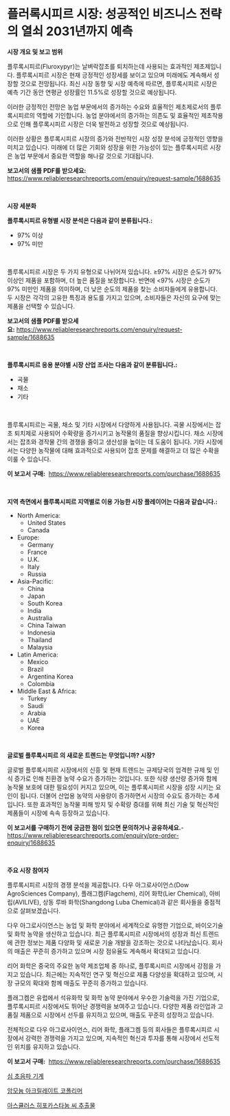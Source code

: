 <p><h1>플러록시피르 시장: 성공적인 비즈니스 전략의 열쇠 2031년까지 예측</h1></p><p><strong>시장 개요 및 보고 범위</strong></p>
<p><p>플루록시피르(Fluroxypyr)는 날벼락잡초를 퇴치하는데 사용되는 효과적인 제초제입니다. 플루록시피르 시장은 현재 긍정적인 성장세를 보이고 있으며 미래에도 계속해서 성장할 것으로 전망됩니다. 최신 시장 동향 및 시장 예측에 따르면, 플루록시피르 시장은 예측 기간 동안 연평균 성장률인 11.5%로 성장할 것으로 예상됩니다.</p><p>이러한 긍정적인 전망은 농업 부문에서의 증가하는 수요와 효율적인 제초제로서의 플루록시피르의 역할에 기인합니다. 농업 분야에서의 증가하는 의존도 및 효율적인 제초작용으로 인해 플루록시피르 시장은 더욱 발전하고 성장할 것으로 예상됩니다.</p><p>이러한 상황은 플루록시피르 시장의 증가와 전반적인 시장 성장 분석에 긍정적인 영향을 미치고 있습니다. 미래에 더 많은 기회와 성장을 위한 가능성이 있는 플루록시피르 시장은 농업 부문에서 중요한 역할을 해나갈 것으로 기대됩니다.</p></p>
<p><strong>보고서의 샘플 PDF를 받으세요:</strong> <a href="https://www.reliableresearchreports.com/enquiry/request-sample/1688635">https://www.reliableresearchreports.com/enquiry/request-sample/1688635</a></p>
<p>&nbsp;</p>
<p><strong>시장 세분화</strong></p>
<p><strong>플루록시피르 유형별 시장 분석은 다음과 같이 분류됩니다.:</strong></p>
<p><ul><li>97% 이상</li><li>97% 미만</li></ul></p>
<p>&nbsp;</p>
<p><p>플루록시피르 시장은 두 가지 유형으로 나뉘어져 있습니다. ≥97% 시장은 순도가 97% 이상인 제품을 포함하며, 더 높은 품질을 보장합니다. 반면에 <97% 시장은 순도가 97% 미만인 제품을 의미하며, 더 낮은 순도의 제품을 찾는 소비자들에게 유용합니다. 두 시장은 각각의 고유한 특징과 용도를 가지고 있으며, 소비자들은 자신의 요구에 맞는 제품을 선택할 수 있습니다.</p></p>
<p><strong>보고서의 샘플 PDF를 받으세요:</strong>&nbsp;<a href="https://www.reliableresearchreports.com/enquiry/request-sample/1688635">https://www.reliableresearchreports.com/enquiry/request-sample/1688635</a></p>
<p>&nbsp;</p>
<p><strong> 플루록시피르 응용 분야별 시장 산업 조사는 다음과 같이 분류됩니다.:</strong></p>
<p><ul><li>곡물</li><li>채소</li><li>기타</li></ul></p>
<p>&nbsp;</p>
<p><p>플루록시피르는 곡물, 채소 및 기타 시장에서 다양하게 사용됩니다. 곡물 시장에서는 잡초 퇴치제로 사용되어 수확량을 증가시키고 농작물의 품질을 향상시킵니다. 채소 시장에서는 잡초와 경작물 간의 경쟁을 줄이고 생산성을 높이는 데 도움이 됩니다. 기타 시장에서는 다양한 농작물에 대해 효과적으로 사용되어 잡초 문제를 해결하고 더 많은 수확을 이룰 수 있습니다.</p></p>
<p><strong>이 보고서 구매:</strong>&nbsp; <a href="https://www.reliableresearchreports.com/purchase/1688635">https://www.reliableresearchreports.com/purchase/1688635</a></p>
<p>&nbsp;</p>
<p><strong>지역 측면에서 플루록시피르 지역별로 이용 가능한 시장 플레이어는 다음과 같습니다.:</strong></p>
<p><ul>
    <li>
        North America:
        <ul>
            <li>United States</li>
            <li>Canada</li>
        </ul>
    </li>
    <li>
        Europe:
        <ul>
            <li>Germany</li>
            <li>France</li>
            <li>U.K.</li>
            <li>Italy</li>
            <li>Russia</li>
        </ul>
    </li>
    <li>
        Asia-Pacific:
        <ul>
            <li>China</li>
            <li>Japan</li>
            <li>South Korea</li>
            <li>India</li>
            <li>Australia</li>
            <li>China Taiwan</li>
            <li>Indonesia</li>
            <li>Thailand</li>
            <li>Malaysia</li>
        </ul>
    </li>
    <li>
        Latin America:
        <ul>
            <li>Mexico</li>
            <li>Brazil</li>
            <li>Argentina Korea</li>
            <li>Colombia</li>
        </ul>
    </li>
    <li>
        Middle East & Africa:
        <ul>
            <li>Turkey</li>
            <li>Saudi</li>
            <li>Arabia</li>
            <li>UAE</li>
            <li>Korea</li>
        </ul>
    </li>
    </ul></p>
<p>&nbsp;</p>
<p><strong>글로벌 플루록시피르 의 새로운 트렌드는 무엇입니까? 시장?</strong></p>
<p><p>글로벌 플루록시피르 시장에서의 신흥 및 현재 트렌드는 규제당국의 엄격한 규제 및 인식 증가로 인해 친환경 농약 수요가 증가하는 것입니다. 또한 식량 생산량 증가와 함께 농작물 보호에 대한 필요성이 커지고 있으며, 이는 플루록시피르 시장을 성장 시키는 요인이 됩니다. 더불어 산업용 농약의 사용량이 증가하면서 시장의 수요도 증가하는 추세입니다. 또한 효과적인 농작물 피해 방지 및 수확량 증대를 위해 최신 기술 및 혁신적인 제품들이 시장에 속속 등장하고 있습니다.</p></p>
<p><strong>이 보고서를 구매하기 전에 궁금한 점이 있으면 문의하거나 공유하세요.</strong>- <a href="https://www.reliableresearchreports.com/enquiry/pre-order-enquiry/1688635">https://www.reliableresearchreports.com/enquiry/pre-order-enquiry/1688635</a></p>
<p>&nbsp;</p>
<p><strong>주요 시장 참여자</strong></p>
<p><p>플루록시피르 시장의 경쟁 분석을 제공합니다. 다우 아그로사이언스(Dow AgroSciences Company), 플래그켐(Flagchem), 리어 화학(Lier Chemical), 아비립(AVILIVE), 상동 루바 화학(Shangdong Luba Chemical)과 같은 회사들을 중점적으로 살펴보겠습니다. </p><p>다우 아그로사이언스는 농업 및 화학 분야에서 세계적으로 유명한 기업으로, 바이오기술 및 화학 농약을 생산하고 있습니다. 최근 플루록시피르 시장에서의 성장과 최신 트렌드에 관한 정보는 제품 다양화 및 새로운 기술 개발을 강조하는 것으로 나타났습니다. 회사의 매출은 꾸준히 증가하고 있으며 시장 점유율도 계속해서 확대되고 있습니다.</p><p>리어 화학은 중국의 주요한 농약 제조업체 중 하나로, 플루록시피르 시장에서 강점을 가지고 있습니다. 최근에는 지속적인 연구 및 혁신으로 제품 다양성을 확대하고 있으며, 시장 규모의 확대와 함께 매출도 꾸준히 증가하고 있습니다.</p><p>플래그켐은 유럽에서 석유화학 및 화학 농약 분야에서 우수한 기술력을 가진 기업으로, 플루록시피르 시장에서도 뛰어난 경쟁력을 보여주고 있습니다. 다양한 제품 라인업과 고품질 제품으로 시장에서 선두를 유지하고 있으며, 매출도 꾸준히 성장하고 있습니다.</p><p>전체적으로 다우 아그로사이언스, 리어 화학, 플래그켐 등의 회사들은 플루록시피르 시장에서 강력한 경쟁력을 가지고 있으며, 지속적인 혁신과 투자를 통해 시장에서 선도적인 위치를 유지하고 있습니다.</p></p>
<p><strong>이 보고서 구매:</strong>&nbsp;&nbsp;<a href="https://www.reliableresearchreports.com/purchase/1688635">https://www.reliableresearchreports.com/purchase/1688635</a></p>
<p><p><a href="https://github.com/CorEmtymerich56566/Market-Research-Report-List-1/blob/main/31449507134.md">심 초음파 기계</a></p><p><a href="https://github.com/vsckjg50460/Market-Research-Report-List-1/blob/main/59520477132.md">암모늄 아크릴레이트 코폴리머</a></p><p><a href="https://github.com/GabrielBlanda5656/Market-Research-Report-List-1/blob/main/90944867133.md">아스큘러스 히포카스타눔 씨 추출물</a></p></p>
